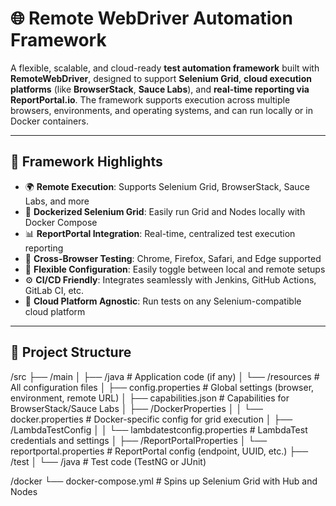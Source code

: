 # 🌐 Remote WebDriver Automation Framework

A flexible, scalable, and cloud-ready **test automation framework** built with **RemoteWebDriver**, designed to support **Selenium Grid**, **cloud execution platforms** (like **BrowserStack**, **Sauce Labs**), and **real-time reporting via ReportPortal.io**. The framework supports execution across multiple browsers, environments, and operating systems, and can run locally or in Docker containers.

---

## 🚀 Framework Highlights

- 🌍 **Remote Execution**: Supports Selenium Grid, BrowserStack, Sauce Labs, and more
- 🐳 **Dockerized Selenium Grid**: Easily run Grid and Nodes locally with Docker Compose
- 📊 **ReportPortal Integration**: Real-time, centralized test execution reporting
- 🧪 **Cross-Browser Testing**: Chrome, Firefox, Safari, and Edge supported
- 🧰 **Flexible Configuration**: Easily toggle between local and remote setups
- ⚙️ **CI/CD Friendly**: Integrates seamlessly with Jenkins, GitHub Actions, GitLab CI, etc.
- 🧩 **Cloud Platform Agnostic**: Run tests on any Selenium-compatible cloud platform

---

## 📁 Project Structure

/src
├── /main
│   ├── /java                               # Application code (if any)
│   └── /resources                          # All configuration files
│       ├── config.properties               # Global settings (browser, environment, remote URL)
│       ├── capabilities.json               # Capabilities for BrowserStack/Sauce Labs
│       ├── /DockerProperties
│       │   └── docker.properties           # Docker-specific config for grid execution
│       ├── /LambdaTestConfig
│       │   └── lambdatestconfig.properties # LambdaTest credentials and settings
│       ├── /ReportPortalProperties
│           └── reportportal.properties     # ReportPortal config (endpoint, UUID, etc.)
├── /test
│   └── /java                               # Test code (TestNG or JUnit)

/docker
└── docker-compose.yml                      # Spins up Selenium Grid with Hub and Nodes

             



